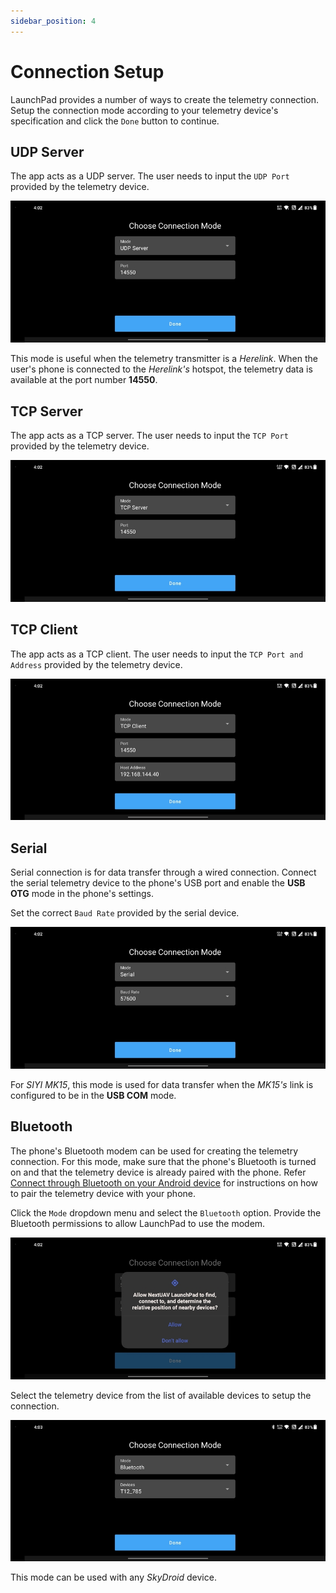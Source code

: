 ```yaml
---
sidebar_position: 4
---
```


# Connection Setup

LaunchPad provides a number of ways to create the telemetry connection. Setup the connection mode according to your
telemetry device's specification and click the `Done` button to continue.

## UDP Server

The app acts as a UDP server. The user needs to input the `UDP Port` provided by the telemetry device.

![UDP Server](./img/connection-setup-udp-server.jpg)

This mode is useful when the telemetry transmitter is a *Herelink*. When the user's phone is connected to the
*Herelink's* hotspot, the telemetry data is available at the port number **14550**.

## TCP Server

The app acts as a TCP server. The user needs to input the `TCP Port` provided by the telemetry device.

![TCP Server](./img/connection-setup-tcp-server.jpg)

## TCP Client

The app acts as a TCP client. The user needs to input the `TCP Port and Address` provided by the telemetry device.

![TCP Server](./img/connection-setup-tcp-client.jpg)

## Serial

Serial connection is for data transfer through a wired connection. Connect the serial telemetry device to the phone's
USB port and enable the **USB OTG** mode in the phone's settings.

Set the correct `Baud Rate` provided by the serial device.

![Serial](./img/connection-setup-serial.jpg)

For *SIYI MK15*, this mode is used for data transfer when the *MK15's* link is configured to be in the **USB COM** mode.

## Bluetooth

The phone's Bluetooth modem can be used for creating the telemetry connection. For this mode, make sure that the
phone's Bluetooth is turned on and that the telemetry device is already paired with the phone. Refer
[Connect through Bluetooth on your Android device](https://support.google.com/android/answer/9075925?hl=en) for 
instructions on how to pair the telemetry device with your phone.

Click the `Mode` dropdown menu and select the `Bluetooth` option. Provide the Bluetooth permissions to allow LaunchPad
to use the modem.

![Bluetooth Permission](./img/connection-setup-bluetooth-permission.jpg)

Select the telemetry device from the list of available devices to setup the connection.

![Bluetooth Device](./img/connection-setup-bluetooth-device.jpg)

This mode can be used with any *SkyDroid* device.
